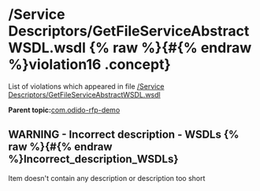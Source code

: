 # /Service Descriptors/GetFileServiceAbstractWSDL.wsdl {% raw %}{#{% endraw %}violation16 .concept}

List of violations which appeared in file [/Service Descriptors/GetFileServiceAbstractWSDL.wsdl](../../../projects/com.odido-rfp-demo/Service_Descriptors/GetFileServiceAbstractWSDL.wsdl.md)

**Parent topic:**[com.odido-rfp-demo](../../../qa/projects/com.odido-rfp-demo.md)

## WARNING - Incorrect description - WSDLs {% raw %}{#{% endraw %}Incorrect_description_WSDLs}

Item doesn't contain any description or description too short

